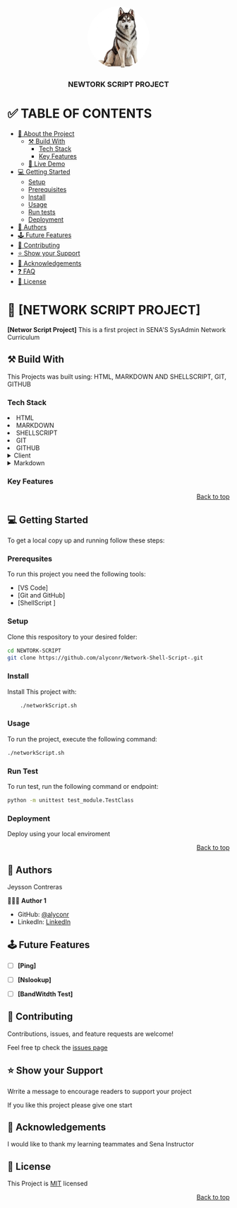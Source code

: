 <a name="readme-top"></a>



<div align="center">

<img src="Wolf.png" alt="Wolf" width="140" height="auto" style="border-radius:50%"   />
<br/>
<h3><b>NEWTORK SCRIPT PROJECT</b>

</div>

# ✅ TABLE OF CONTENTS
- [📖 About the Project](#about-project)
  - [⚒️ Build With](#built-with)
    - [Tech Stack](#tech-stack)
    - [Key Features](#key-features)
  - [🚀 Live Demo](#live-demo)
 - [💻 Getting Started](#getting-started)
   - [Setup](#setup)
   -  [Prerequisites](#prerequisites)
   - [Install](#install)
   - [Usage](#usage)
   - [Run tests](#run-tests)
   - [Deployment](#deployment)
- [👥 Authors](#authors)
- [🕹️ Future Features](#future-features)
- [🤝 Contributing](#contributing)
- [⭐ Show your Support](#support)
- [👏 Acknowledgements ](#ackknowledgements)
- [❓ FAQ ](#faq)
- [📃 License](#license)

# 📖 [NETWORK SCRIPT PROJECT]<a name="about-project"></a>

**[Networ Script Project]** This is a first project in SENA'S   SysAdmin Network Curriculum

## ⚒️ Build With <a name="built-with"></a>

<p>
This Projects was built using:
HTML, MARKDOWN AND SHELLSCRIPT, GIT, GITHUB
</p>

### Tech Stack <a name="tech-stack"></a>

<li> HTML </li>
<li> MARKDOWN </li>
<li> SHELLSCRIPT </li>
<li> GIT </li>
<li> GITHUB </li>

<details>
<summary> Client </summary>
    <ul>
    <li><a href="https://developer.mozilla.org/es/docs/Web/HTML">HTML</a></li>    
    </ul>
</details>

<details>
<summary>Markdown</summary>
<ul>
<li><a href="https://markdown.es/sintaxis-markdown/">Markdown</a></li>
</ul>
</details>


### Key Features <a name="key-features"></a>

<p align="right"><a href="#readme-top">Back to top</a></p>

## 💻 Getting Started <a name="getting-started"></a>


To get a local copy up and running follow these steps:

### Prerequsites 

To run this project you need the following tools:

- [VS Code]
- [Git and GitHub]
- [ShellScript ]

### Setup

Clone this respository  to your desired folder:

```sh
cd NEWTORK-SCRIPT
git clone https://github.com/alyconr/Network-Shell-Script-.git
```
### Install

Install This project with:

```sh
    ./networkScript.sh
```

### Usage 

To run the project, execute the following command:

```sh
./networkScript.sh
```

### Run Test

To run test, run the following command or endpoint:

```sh
python -m unittest test_module.TestClass
```


### Deployment

Deploy using your local enviroment

<p align="right"><a href="#readme-top">Back to top</a></p>

## 👥 Authors <a name="authors"></a>

Jeysson Contreras

🧑🏻‍💻 **Author 1**

 - GitHub: [@alyconr](https://github.com/alyconr)
 - LinkedIn: [LinkedIn](https://www.linkedin.com/in/jeysson-aly-contreras)


## 🕹️ Future Features <a name="future-features"></a>

- [ ] **[Ping]**
- [ ] **[Nslookup]**
- [ ] **[BandWitdth Test]**


## 🤝 Contributing <a name="contributing"></a>


Contributions, issues, and  feature requests are welcome!

Feel free tp check the [issues page](https://github.com/alyconr/Network-Shell-Script-/issues)


## ⭐ Show your Support

Wrrite a message to encourage readers to support your project

If you like this project please give one start

## 👏 Acknowledgements <a name="acknowledgements"></a>

I would like to thank my learning teammates  and Sena Instructor

## 📃 License <a name="license"></a>

This Project is [MIT](./LICENSE.md) licensed

<p align="right"><a href="#readme-top">Back to top</a></p>















